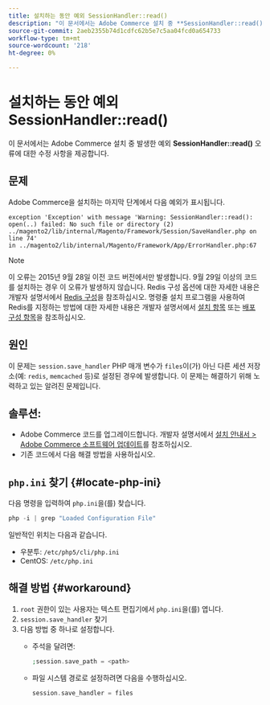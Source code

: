 ```yaml
---
title: 설치하는 동안 예외 SessionHandler::read()
description: "이 문서에서는 Adobe Commerce 설치 중 **SessionHandler::read()** 오류에 대한 수정 사항을 제공합니다."
source-git-commit: 2aeb2355b74d1cdfc62b5e7c5aa04fcd0a654733
workflow-type: tm+mt
source-wordcount: '218'
ht-degree: 0%

---
```



# 설치하는 동안 예외 SessionHandler::read()

이 문서에서는 Adobe Commerce 설치 중 발생한 예외 **SessionHandler::read()** 오류에 대한 수정 사항을 제공합니다.

## 문제

Adobe Commerce을 설치하는 마지막 단계에서 다음 예외가 표시됩니다.

```temrinal
exception 'Exception' with message 'Warning: SessionHandler::read():
open(..) failed: No such file or directory (2) ../magento2/lib/internal/Magento/Framework/Session/SaveHandler.php on line 74'
in ../magento2/lib/internal/Magento/Framework/App/ErrorHandler.php:67
```

>[!NOTE]
>
>이 오류는 2015년 9월 28일 이전 코드 버전에서만 발생합니다. 9월 29일 이상의 코드를 설치하는 경우 이 오류가 발생하지 않습니다. Redis 구성 옵션에 대한 자세한 내용은 개발자 설명서에서 [Redis 구성](https://experienceleague.adobe.com/ko/docs/commerce-operations/configuration-guide/cache/redis/config-redis)을 참조하십시오. 명령줄 설치 프로그램을 사용하여 Redis를 지정하는 방법에 대한 자세한 내용은 개발자 설명서에서 [설치 항목](https://experienceleague.adobe.com/ko/docs/commerce-operations/installation-guide/advanced) 또는 [배포 구성 항목](https://experienceleague.adobe.com/ko/docs/commerce-operations/installation-guide/tutorials/deployment)을 참조하십시오.

## 원인

이 문제는 `session.save_handler` PHP 매개 변수가 `files`이(가) 아닌 다른 세션 저장소(예: `redis`, `memcached` 등)로 설정된 경우에 발생합니다. 이 문제는 해결하기 위해 노력하고 있는 알려진 문제입니다.

## 솔루션:

* Adobe Commerce 코드를 업그레이드합니다. 개발자 설명서에서 [설치 안내서 > Adobe Commerce 소프트웨어 업데이트](https://experienceleague.adobe.com/ko/docs/commerce-operations/installation-guide/tutorials/uninstall)를 참조하십시오.
* 기존 코드에서 다음 해결 방법을 사용하십시오.

## `php.ini` 찾기 {#locate-php-ini}

다음 명령을 입력하여 `php.ini`을(를) 찾습니다.

```php
php -i | grep "Loaded Configuration File"
```

일반적인 위치는 다음과 같습니다.

* 우분투: `/etc/php5/cli/php.ini`
* CentOS: `/etc/php.ini`

## 해결 방법 {#workaround}

1. `root` 권한이 있는 사용자는 텍스트 편집기에서 `php.ini`을(를) 엽니다.
1. `session.save_handler` 찾기
1. 다음 방법 중 하나로 설정합니다.
   * 주석을 달려면:

     ```php
     ;session.save_path = <path>
     ```

   * 파일 시스템 경로로 설정하려면 다음을 수행하십시오.

     ```php
     session.save_handler = files
     ```
